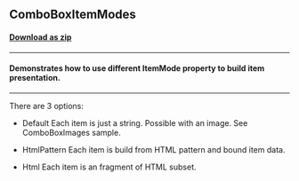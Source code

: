 ## ComboBoxItemModes
#### [Download as zip](https://grapecity.github.io/DownGit/#/home?url=https://github.com/GrapeCity/ComponentOne-WinForms-Samples/tree/master/NetFramework\Input\CS\ComboBoxItemModes)
____
#### Demonstrates how to use different ItemMode property to build item presentation.
____
There are 3 options: 

- Default Each item is just a string. Possible with an image. See ComboBoxImages sample. 

- HtmlPattern Each item is build from HTML pattern and bound item data. 

- Html Each item is an fragment of HTML subset. 

